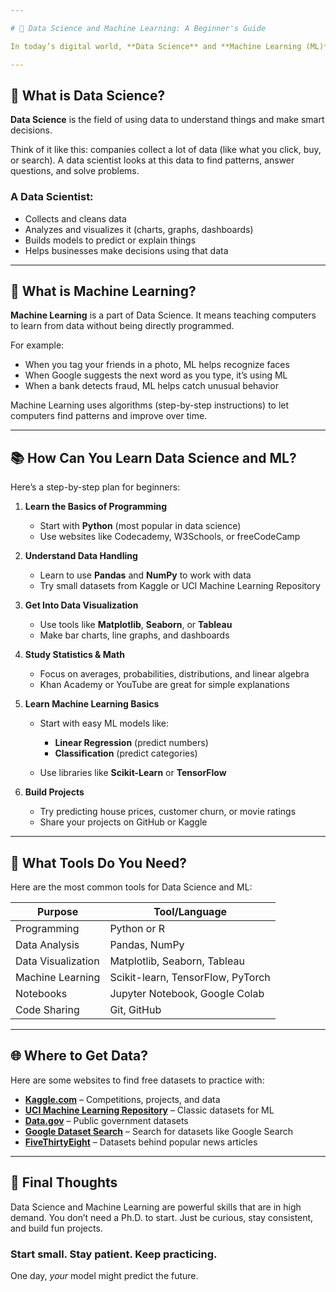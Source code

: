 ```yaml
---

# 🧠 Data Science and Machine Learning: A Beginner's Guide

In today’s digital world, **Data Science** and **Machine Learning (ML)** are everywhere—from recommending what to watch on Netflix to helping doctors detect diseases early. But what exactly are these terms, and how can *you* get started with them? Let’s break it down.

---
```


## 📌 What is Data Science?

**Data Science** is the field of using data to understand things and make smart decisions.

Think of it like this: companies collect a lot of data (like what you click, buy, or search). A data scientist looks at this data to find patterns, answer questions, and solve problems.

### A Data Scientist:

* Collects and cleans data
* Analyzes and visualizes it (charts, graphs, dashboards)
* Builds models to predict or explain things
* Helps businesses make decisions using that data

---

## 🤖 What is Machine Learning?

**Machine Learning** is a part of Data Science. It means teaching computers to learn from data without being directly programmed.

For example:

* When you tag your friends in a photo, ML helps recognize faces
* When Google suggests the next word as you type, it’s using ML
* When a bank detects fraud, ML helps catch unusual behavior

Machine Learning uses algorithms (step-by-step instructions) to let computers find patterns and improve over time.

---

## 📚 How Can You Learn Data Science and ML?

Here’s a step-by-step plan for beginners:

1. **Learn the Basics of Programming**

   * Start with **Python** (most popular in data science)
   * Use websites like Codecademy, W3Schools, or freeCodeCamp

2. **Understand Data Handling**

   * Learn to use **Pandas** and **NumPy** to work with data
   * Try small datasets from Kaggle or UCI Machine Learning Repository

3. **Get Into Data Visualization**

   * Use tools like **Matplotlib**, **Seaborn**, or **Tableau**
   * Make bar charts, line graphs, and dashboards

4. **Study Statistics & Math**

   * Focus on averages, probabilities, distributions, and linear algebra
   * Khan Academy or YouTube are great for simple explanations

5. **Learn Machine Learning Basics**

   * Start with easy ML models like:

     * **Linear Regression** (predict numbers)
     * **Classification** (predict categories)
   * Use libraries like **Scikit-Learn** or **TensorFlow**

6. **Build Projects**

   * Try predicting house prices, customer churn, or movie ratings
   * Share your projects on GitHub or Kaggle

---

## 🧰 What Tools Do You Need?

Here are the most common tools for Data Science and ML:

| Purpose            | Tool/Language                     |
| ------------------ | --------------------------------- |
| Programming        | Python or R                       |
| Data Analysis      | Pandas, NumPy                     |
| Data Visualization | Matplotlib, Seaborn, Tableau      |
| Machine Learning   | Scikit-learn, TensorFlow, PyTorch |
| Notebooks          | Jupyter Notebook, Google Colab    |
| Code Sharing       | Git, GitHub                       |

---

## 🌐 Where to Get Data?

Here are some websites to find free datasets to practice with:

* **[Kaggle.com](https://www.kaggle.com/)** – Competitions, projects, and data
* **[UCI Machine Learning Repository](https://archive.ics.uci.edu/ml/index.php)** – Classic datasets for ML
* **[Data.gov](https://data.gov/)** – Public government datasets
* **[Google Dataset Search](https://datasetsearch.research.google.com/)** – Search for datasets like Google Search
* **[FiveThirtyEight](https://fivethirtyeight.com/)** – Datasets behind popular news articles

---

## 🚀 Final Thoughts

Data Science and Machine Learning are powerful skills that are in high demand. You don’t need a Ph.D. to start. Just be curious, stay consistent, and build fun projects.

### Start small. Stay patient. Keep practicing.

One day, *your* model might predict the future.
